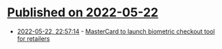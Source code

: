 # [Published on 2022-05-22](index.md)

* [2022-05-22, 22:57:14](https://news.ycombinator.com/item?id=31473632) - [MasterCard to launch biometric checkout tool for retailers](https://www.retaildive.com/news/mastercard-biometric-checkout-retailers/624056/)
